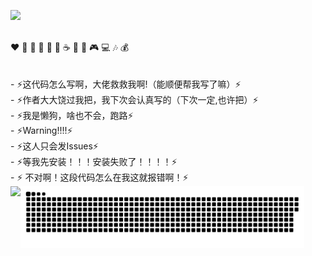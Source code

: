 <img width="300px" src="https://count.getloli.com/get/@ATTomatoo?theme=gelbooru"></img>
<!-- ![:Augenestern-creator](https://count.getloli.com/get/@:ATTomato?theme=gelbooru) -->


<br />
❤️ 🍦 🍓 🍉 🍋 🥛 ☕ 🍗 🍟 🎮 💻 🎶 💰
<br />
<br />
<br />- ⚡这代码怎么写啊，大佬救救我啊!（能顺便帮我写了嘛）⚡
<br />- ⚡作者大大饶过我把，我下次会认真写的（下次一定,也许把）⚡
<br />- ⚡我是懒狗，啥也不会，跑路⚡
<br />- ⚡Warning!!!!⚡
<br />- ⚡这人只会发Issues⚡
<br />- ⚡等我先安装！！！安装失败了！！！！⚡
<br />- ⚡ 不对啊！这段代码怎么在我这就报错啊！⚡
<div align="center">  
  <img align="left" height="180px" src="https://github-readme-stats.vercel.app/api?username=ATTomatoo&include_all_commits=true&count_private-true&custom_title=ATTomatoo%20GitHub%20Stats&line_height=30&show_icons=true&hide_border=true&bg_color=192133&title_color=efb752&icon_color=efb752&text_color=70bed9" />

  <!--img height="180px" src="https://github-readme-stats.vercel.app/api/top-langs/?username=ATTomatoo&layout=compact&langs_count=6&text_color=70bed9&icon_color=fff&title_color=efb752&bg_color=192133&theme=graywhite" /-->
</div>


<img align="center" src="./images/github-contribution-grid-snake.svg" style="max-width: 90%;">



